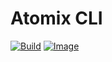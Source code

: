 <!--
SPDX-FileCopyrightText: 2023-present Intel Corporation
SPDX-License-Identifier: Apache-2.0
-->

# Atomix CLI

[![Build](https://img.shields.io/github/actions/workflow/status/atomix/atomix/cli-verify.yml)](https://github.com/atomix/atomix/actions/workflows/cli-verify.yml)
[![Image](https://img.shields.io/docker/v/atomix/cli?label=release)](https://hub.docker.com/repository/docker/atomix/cli)
